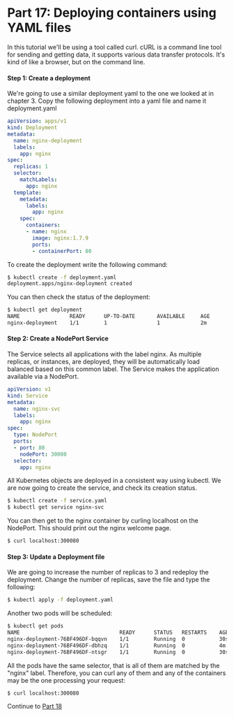# Part 17: Deploying containers using YAML files

In this tutorial we'll be using a tool called curl. cURL is a command line tool for sending and getting data, it supports various
data transfer protocols. It's kind of like a browser, but on the command line.

#### Step 1: Create a deployment
We're going to use a similar deployment yaml to the one we looked at in chapter 3. 
Copy the following deployment into a yaml file and name it deployment.yaml

```yaml
apiVersion: apps/v1
kind: Deployment
metadata:
  name: nginx-deployment
  labels:
    app: nginx
spec:
  replicas: 1
  selector:
    matchLabels:
      app: nginx
  template:
    metadata:
      labels:
        app: nginx
    spec:
      containers:
      - name: nginx
        image: nginx:1.7.9
        ports:
        - containerPort: 80
```

To create the deployment write the following command:

```bash
$ kubectl create -f deployment.yaml
deployment.apps/nginx-deployment created
```

You can then check the status of the deployment:

```bash
$ kubectl get deployment
NAME                READY      UP-TO-DATE       AVAILABLE     AGE
nginx-deployment    1/1        1                1             2m  
```

#### Step 2: Create a NodePort Service

The Service selects all applications with the label nginx. As multiple replicas, or instances, are deployed, they will be automatically load balanced based on this
common label. The Service makes the application available via a NodePort.

```yaml
apiVersion: v1
kind: Service
metadata:
  name: nginx-svc
  labels:
    app: nginx
spec:
  type: NodePort
  ports:
  - port: 80
    nodePort: 30080
  selector:
    app: nginx
```

All Kubernetes objects are deployed in a consistent way using kubectl. We are now going to create the service, and check its creation status.

```bash
$ kubectl create -f service.yaml
$ kubectl get service nginx-svc
``` 

You can then get to the nginx container by curling localhost on the NodePort. This should print out the nginx welcome page.
```bash
$ curl localhost:300080
```

#### Step 3: Update a Deployment file

We are going to increase the number of replicas to 3 and redeploy the deployment. Change the number of replicas, save the file and type the following:

```bash
$ kubectl apply -f deployment.yaml
```

Another two pods will be scheduled:

```bash
$ kubectl get pods
NAME                                READY      STATUS   RESTARTS    AGE
nginx-deployment-76BF496DF-bqqvn    1/1        Running  0           30s  
nginx-deployment-76BF496DF-dbhzq    1/1        Running  0           4m  
nginx-deployment-76BF496DF-ntsgr    1/1        Running  0           30s  

```

All the pods have the same selector, that is all of them are matched by the "nginx" label. Therefore, you can curl any of them
and any of the containers may be the one processing your request:

```bash
$ curl localhost:300080
```

Continue to [Part 18](../ContainerWorkshop4/Part18.md)
